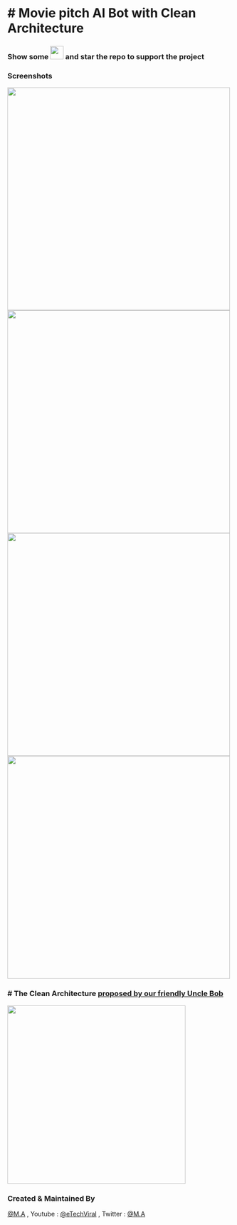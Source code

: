 
# # Movie pitch AI Bot with Clean Architecture

### Show some  <img src="https://github.githubassets.com/images/icons/emoji/unicode/2764.png" width="30" height="30" />   and star the repo to support the project





### Screenshots

<p float="left">
  <img src="https://github.com/amirk3321/flutter_chatgpt/assets/10207753/898f267a-d4f3-4a18-b089-8d414e4432ae" height="500" /> 
    <img src="https://github.com/amirk3321/flutter_chatgpt/assets/10207753/7781d962-a627-4098-a458-6d367ec0704b" height="500" /> 
        <img src="https://github.com/amirk3321/flutter_chatgpt/assets/10207753/e46819b6-eddf-48cb-90dc-edcc05f244b2" height="500" /> 
                <img src="https://github.com/amirk3321/flutter_chatgpt/assets/10207753/543000aa-64aa-4cae-8b66-1b769b0ab988" height="500" /> 
 
  
  <br />
</p>

 
 



### # The Clean Architecture [proposed by our friendly Uncle Bob](https://blog.cleancoder.com/uncle-bob/2012/08/13/the-clean-architecture.html)

<p float="left">
  <img src="https://user-images.githubusercontent.com/10207753/93004894-e8d48d00-f564-11ea-9f34-8614c783e98a.jpg" height="400" /> 
    <p/>
    
### Created & Maintained By

[@M.A](https://mamirk.com) , Youtube : [@eTechViral](https://www.youtube.com/c/eTechViral) , Twitter  : [@M.A](https://twitter.com/__muhammad_amir)
